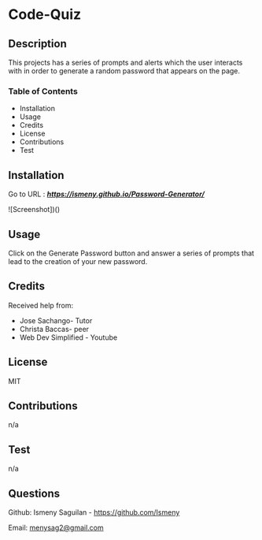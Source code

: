 # Code-Quiz

## Description
This projects has a series of prompts and alerts which the user interacts with in order to generate a random password that appears on the page.


### Table of Contents 
* Installation
* Usage
* Credits
* License
* Contributions
* Test

## Installation
Go to URL : ***https://ismeny.github.io/Password-Generator/***

![Screenshot])()

## Usage
Click on the Generate Password button and answer a series of prompts that lead to the creation of your new password.

## Credits
Received help from:
* Jose Sachango- Tutor
* Christa Baccas- peer
* Web Dev Simplified - Youtube

## License
MIT

## Contributions
n/a
## Test
n/a
## Questions
Github: Ismeny Saguilan - https://github.com/Ismeny 



Email: menysag2@gmail.com
